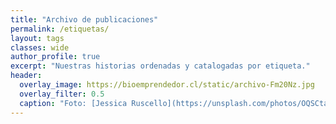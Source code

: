 ```yaml
---
title: "Archivo de publicaciones"
permalink: /etiquetas/
layout: tags
classes: wide
author_profile: true
excerpt: "Nuestras historias ordenadas y catalogadas por etiqueta."
header:
  overlay_image: https://bioemprendedor.cl/static/archivo-Fm20Nz.jpg
  overlay_filter: 0.5
  caption: "Foto: [Jessica Ruscello](https://unsplash.com/photos/OQSCtabGkSY) @ Unsplash"
---
```

